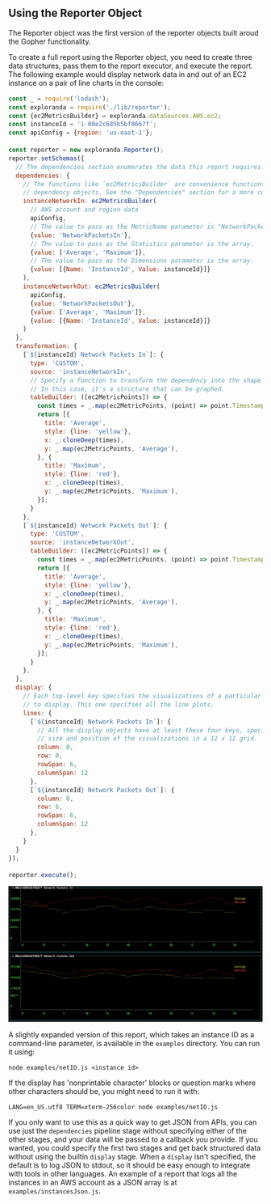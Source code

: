 ## Using the Reporter Object

The Reporter object was the first version of the reporter objects built
aroud the Gopher functionality.

To create a full report using the Reporter object, you need to create 
three data structures, pass them to the report executor, and execute the report. The
following example would display network data in and out of an EC2 instance on a pair of line
charts in the console:

```javascript
const _ = require('lodash');
const exploranda = require('./lib/reporter');
const {ec2MetricsBuilder} = exploranda.dataSources.AWS.ec2;
const instanceId = 'i-00e2c685b5bf8667f';
const apiConfig = {region: 'us-east-1'};

const reporter = new exploranda.Reporter();
reporter.setSchemas({
  // The dependencies section enumerates the data this report requires.
  dependencies: {
    // The functions like `ec2MetricsBuilder` are convenience functions that create
    // dependency objects. See the "Dependencies" section for a more complete description.
    instanceNetworkIn: ec2MetricsBuilder(
      // AWS account and region data
      apiConfig,
      // The value to pass as the MetricName parameter is "NetworkPacketsIn"
      {value: 'NetworkPacketsIn'},
      // The value to pass as the Statistics parameter is the array.
      {value: ['Average', 'Maximum']},
      // The value to pass as the Dimensions parameter is the array.
      {value: [{Name: 'InstanceId', Value: instanceId}]}
    ),
    instanceNetworkOut: ec2MetricsBuilder(
      apiConfig,
      {value: 'NetworkPacketsOut'},
      {value: ['Average', 'Maximum']},
      {value: [{Name: 'InstanceId', Value: instanceId}]}
    )
  },
  transformation: {
    [`${instanceId} Network Packets In`]: {
      type: 'CUSTOM',
      source: 'instanceNetworkIn',
      // Specify a function to transform the dependency into the shape needed by the output.
      // In this case, it's a structure that can be graphed.
      tableBuilder: ([ec2MetricPoints]) => {
        const times = _.map(ec2MetricPoints, (point) => point.Timestamp.getMinutes().toString());
        return [{
          title: 'Average',
          style: {line: 'yellow'},
          x: _.cloneDeep(times),
          y: _.map(ec2MetricPoints, 'Average'),
        }, {
          title: 'Maximum',
          style: {line: 'red'},
          x: _.cloneDeep(times),
          y: _.map(ec2MetricPoints, 'Maximum'),
        }];
      }
    },
    [`${instanceId} Network Packets Out`]: {
      type: 'CUSTOM',
      source: 'instanceNetworkOut',
      tableBuilder: ([ec2MetricPoints]) => {
        const times = _.map(ec2MetricPoints, (point) => point.Timestamp.getMinutes().toString());
        return [{
          title: 'Average',
          style: {line: 'yellow'},
          x: _.cloneDeep(times),
          y: _.map(ec2MetricPoints, 'Average'),
        }, {
          title: 'Maximum',
          style: {line: 'red'},
          x: _.cloneDeep(times),
          y: _.map(ec2MetricPoints, 'Maximum'),
        }];
      }
    },
  },
  display: {
    // Each top-level key specifies the visualizations of a particular type
    // to display. This one specifies all the line plots.
    lines: {
      [`${instanceId} Network Packets In`]: {
        // All the display objects have at least these four keys, specifying the
        // size and position of the visualizations in a 12 x 12 grid.
        column: 0,
        row: 0,
        rowSpan: 6,
        columnSpan: 12
      },
      [`${instanceId} Network Packets Out`]: {
        column: 0,
        row: 6,
        rowSpan: 6,
        columnSpan: 12
      },
    }
  }
});

reporter.execute();
```
!["Network IO"](images/net_io.png)

A slightly expanded version of this report, which takes an instance ID as a command-line
parameter, is available in the `examples` directory. You can run it using:

```
node examples/netIO.js <instance id>
```

If the display has 'nonprintable character' blocks or question marks where other characters
should be, you might need to run it with:

```
LANG=en_US.utf8 TERM=xterm-256color node examples/netIO.js
```

If you only want to use this as a quick way to get JSON from APIs, you can use just
the `dependencies` pipeline stage without specifying either of the other stages, and your data
will be passed to a callback you provide. If you wanted, you could specify the first two stages
and get back structured data without using the builtin `display` stage. When a 
`display` isn't specified, the default is to log JSON to stdout, so it should be easy enough to
integrate with tools in other languages. An example of a report that logs all the instances
in an AWS account as a JSON array is at `examples/instancesJson.js`.
